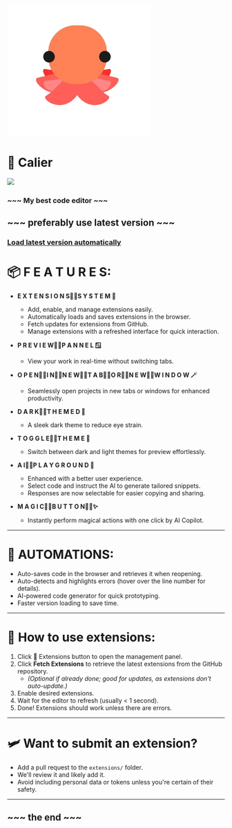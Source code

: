 ![](https://raw.githubusercontent.com/koo1140/calier/refs/heads/main/octopus.png)  
# 🐙 Calier  
<a href="https://discord.gg/drPWBDpjES"><img src="https://adthoughtsglobal.github.io/featured%20sections/NovaCore.png" height="30"></a>  
### ~~~ My best code editor ~~~  

## ~~~ preferably use latest version ~~~  
### [Load latest version automatically](https://raw.githack.com/koo1140/calier/refs/heads/main/calier_loader.html)  

# 📦 F E A T U R E S:  
* **E X T E N S I O N S᲼᲼S Y S T E M 🔌**  
  * Add, enable, and manage extensions easily.  
  * Automatically loads and saves extensions in the browser.  
  * Fetch updates for extensions from GitHub.  
  * Manage extensions with a refreshed interface for quick interaction.  

* **P R E V I E W᲼᲼P A N N E L 🪟**  
  * View your work in real-time without switching tabs.  

* **O P E N᲼᲼I N᲼᲼N E W᲼᲼T A B᲼᲼O R᲼᲼N E W᲼᲼W I N D O W 🪄**  
  * Seamlessly open projects in new tabs or windows for enhanced productivity.  

* **D A R K᲼᲼T H E M E D 🌙**  
  * A sleek dark theme to reduce eye strain.  

* **T O G G L E᲼᲼T H E M E 🦋**  
  * Switch between dark and light themes for preview effortlessly.  

* **A I᲼᲼P L A Y G R O U N D 🤖**  
  * Enhanced with a better user experience.  
  * Select code and instruct the AI to generate tailored snippets.  
  * Responses are now selectable for easier copying and sharing.  

* **M A G I C᲼᲼B U T T O N᲼᲼✨**  
  * Instantly perform magical actions with one click by AI Copilot.  

---

# 🤖 AUTOMATIONS:  
* Auto-saves code in the browser and retrieves it when reopening.  
* Auto-detects and highlights errors (hover over the line number for details).  
* AI-powered code generator for quick prototyping.  
* Faster version loading to save time.  

---

# 🧩 How to use extensions:  
1. Click 🔌 Extensions button to open the management panel.  
2. Click **Fetch Extensions** to retrieve the latest extensions from the GitHub repository.  
   * *(Optional if already done; good for updates, as extensions don't auto-update.)*  
3. Enable desired extensions.  
4. Wait for the editor to refresh (usually < 1 second).  
5. Done! Extensions should work unless there are errors.  

---

# 🛩️ Want to submit an extension?  
* Add a pull request to the `extensions/` folder.  
* We'll review it and likely add it.  
* Avoid including personal data or tokens unless you're certain of their safety.  

---

## ~~~ the end ~~~
